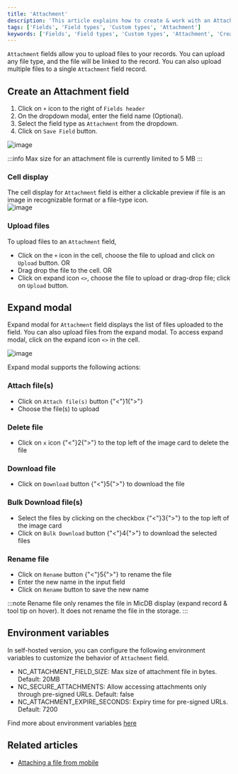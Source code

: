 ```yaml
---
title: 'Attachment'
description: 'This article explains how to create & work with an Attachment field.'
tags: ['Fields', 'Field types', 'Custom types', 'Attachment']
keywords: ['Fields', 'Field types', 'Custom types', 'Attachment', 'Create attachment field']
---
```



`Attachment` fields allow you to upload files to your records. You can upload any file type, and the file will be linked to the record. You can also upload multiple files to a single `Attachment` field record.

## Create an Attachment field
1. Click on `+` icon to the right of `Fields header`
2. On the dropdown modal, enter the field name (Optional).
3. Select the field type as `Attachment` from the dropdown.
4. Click on `Save Field` button.

![image](/img/v2/fields/types/attachment.png)

:::info
Max size for an attachment file is currently limited to 5 MB
:::


### Cell display
The cell display for `Attachment` field is either a clickable preview if file is an image in recognizable format or a file-type icon.  
![image](/img/v2/fields/attachment-cell.png)

### Upload files
To upload files to an `Attachment` field, 
- Click on the `+` icon in the cell, choose the file to upload and click on `Upload` button. OR
- Drag drop the file to the cell. OR
- Click on expand icon `<>`, choose the file to upload or drag-drop file; click on `Upload` button.

## Expand modal
Expand modal for `Attachment` field displays the list of files uploaded to the field. You can also upload files from the expand modal. To access expand modal, click on the expand icon `<>` in the cell.

![image](/img/v2/fields/attachment-expand.png)

Expand modal supports the following actions:

### Attach file(s)
- Click on `Attach file(s)` button {"<"}1{">"}
- Choose the file(s) to upload

### Delete file
- Click on `x` icon {"<"}2{">"} to the top left of the image card to delete the file

### Download file
- Click on `Download` button {"<"}5{">"} to download the file

### Bulk Download file(s)
- Select the files by clicking on the checkbox {"<"}3{">"} to the top left of the image card
- Click on `Bulk Download` button {"<"}4{">"} to download the selected files

### Rename file
- Click on `Rename` button {"<"}5{">"} to rename the file
- Enter the new name in the input field
- Click on `Rename` button to save the new name

:::note
Rename file only renames the file in MicDB display (expand record & tool tip on hover). It does not rename the file in the storage.
:::

## Environment variables
In self-hosted version, you can configure the following environment variables to customize the behavior of `Attachment` field.
- NC_ATTACHMENT_FIELD_SIZE: Max size of attachment file in bytes. Default: 20MB
- NC_SECURE_ATTACHMENTS: Allow accessing attachments only through pre-signed URLs. Default: false
- NC_ATTACHMENT_EXPIRE_SECONDS: Expiry time for pre-signed URLs. Default: 7200

Find more about environment variables [here](/getting-started/self-hosted/environment-variables)

## Related articles
- [Attaching a file from mobile](/views/view-types/form#attaching-a-file-from-mobile-device)
